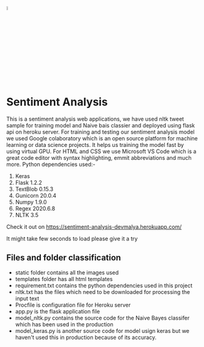<img style="width:5%; height:5%;" src="https://github.com/g-paras/sentiment-analysis-api/blob/master/static/img/icon.png?raw=true">

# Sentiment Analysis

This is a sentiment analysis web applications, we have used nltk tweet sample for training model and Naive bais classier and deployed using flask api on heroku server.
For training and testing our sentiment analysis model we used Google colaboratory which is an open source platform for machine learning or data science projects.
It helps us training the model fast by using virtual GPU.
For HTML and CSS we use Microsoft VS Code which is a great code editor with syntax highlighting, emmit abbreviations and much more.
Python dependencies used:-

1. Keras
2. Flask 1.2.2
3. TextBlob 0.15.3
4. Gunicorn 20.0.4
5. Numpy 1.9.0
6. Regex 2020.6.8
7. NLTK 3.5

Check it out on
https://sentiment-analysis-devmalya.herokuapp.com/

It might take few seconds to load please give it a try

## Files and folder classification

<ul>
    <li>static folder contains all the images used</li>
    <li>templates folder has all html templates</li>
    <li>requirement.txt contains the python dependencies used in this project</li>
    <li>nltk.txt has the files which need to be downloaded for processing the input text</li>
    <li>Procfile is configuration file for Heroku server</li>
    <li>app.py is the flask application file</li>
    <li>model_nltk.py contains the source code for the Naive Bayes classifer which has been used in the production</li>
    <li>model_keras.py is another source code for model usign keras but we haven't used this in production because of its accuracy.</li>
</ul>

